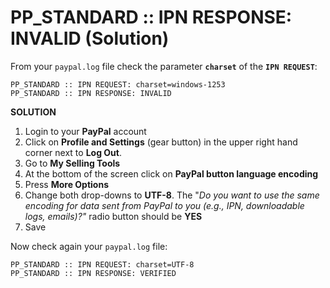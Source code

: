 # PP_STANDARD :: IPN RESPONSE: INVALID (Solution)

From your `paypal.log` file check the parameter **`charset`** of the **`IPN REQUEST`**:

`PP_STANDARD :: IPN REQUEST: charset=windows-1253`  
`PP_STANDARD :: IPN RESPONSE: INVALID`

**SOLUTION**  
1. Login to your **PayPal** account
2. Click on **Profile and Settings** (gear button) in the upper right hand corner next to **Log Out**.
3. Go to **My Selling Tools**
4. At the bottom of the screen click on **PayPal button language encoding**
5. Press **More Options**
6. Change both drop-downs to **UTF-8**. The "_Do you want to use the same encoding for data sent from PayPal to you (e.g., IPN, downloadable logs, emails)?"_ radio button should be **YES**
7. Save

Now check again your `paypal.log` file:

`PP_STANDARD :: IPN REQUEST: charset=UTF-8`  
`PP_STANDARD :: IPN RESPONSE: VERIFIED`

